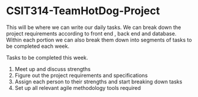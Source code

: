 # CSIT314-TeamHotDog-Project

This will be where we can write our daily tasks.
We can break down the project requirements according to front end , back end and database. 
Within each portion we can also break them down into segments of tasks to be completed each week.

Tasks to be completed this week.
1. Meet up and discuss strengths
2. Figure out the project requirements and specifications
3. Assign each person to their strengths and start breaking down tasks
4. Set up all relevant agile methodology tools required 
